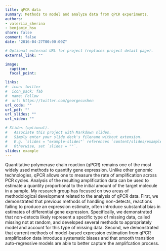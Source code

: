 ```yaml
---
title: qPCR data
summary: Methods to model and analyze data from qPCR experiments.
authors:
- valeriia_sherina
- benjamin_hsu
share: false
comment: false
date: "2016-04-27T00:00:00Z"

# Optional external URL for project (replaces project detail page).
external_link: ""

image:
  caption: 
  focal_point: 

links:
#- icon: twitter
#  icon_pack: fab
#  name: Follow
#  url: https://twitter.com/georgecushen
url_code: ""
url_pdf: ""
url_slides: ""
url_video: ""

# Slides (optional).
#   Associate this project with Markdown slides.
#   Simply enter your slide deck's filename without extension.
#   E.g. `slides = "example-slides"` references `content/slides/example-slides.md`.
#   Otherwise, set `slides = ""`.
slides: example
---
```


Quantitative polymerase chain reaction (qPCR) remains one of the most widely used methods to quantify gene expression. Unlike other genomic technologies, qPCR allows one to measure the rate of amplification across PCR cycles. Analysis of the resulting amplification data can be used to estimate a quantity proportional to the initial amount of the target molecule in a sample. My research group has focused on two areas of methodological development related to the analysis of qPCR data. First, we demonstrated that previous methods of handling non-detects, reactions failing to produce an expression estimate, often introduce substantial bias in estimates of differential gene expression. Specifically, we demonstrated that non-detects likely represent a specific type of missing data, called missing not at random, and developed several methods to appropriately model and account for this type of missing data. Second, we demonstrated that current methods of model-based expression estimation from qPCR amplification data introduce systematic biases and that smooth transition auto-regressive models are able to better capture the amplifcation process. 
